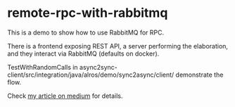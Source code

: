 # remote-rpc-with-rabbitmq

This is a demo to show how to use RabbitMQ for RPC.

There is a frontend exposing REST API, a server performing the elaboration, and they interact via RabbitMQ (defaults on docker).

TestWithRandomCalls in async2sync-client/src/integration/java/alros/demo/sync2async/client/ demonstrate the flow.

Check [my article on medium](https://medium.com/geekculture/remote-rpc-based-on-messaging-f3d1646ae373) for details.
